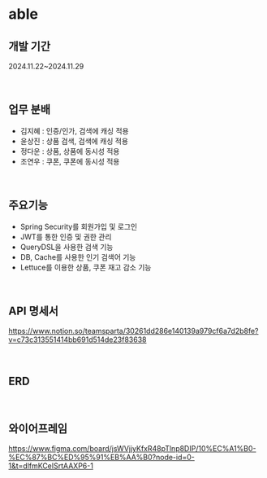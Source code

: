 # able

## 개발 기간
2024.11.22~2024.11.29

<br>

## 업무 분배
- 김지혜 : 인증/인가, 검색에 캐싱 적용
- 윤상진 : 상품 검색, 검색에 캐싱 적용
- 정다운 : 상품, 상품에 동시성 적용
- 조연우 : 쿠폰, 쿠폰에 동시성 적용

<br>

## 주요기능
- Spring Security를 회원가입 및 로그인
- JWT를 통한 인증 및 권한 관리
- QueryDSL을 사용한 검색 기능
- DB, Cache를 사용한 인기 검색어 기능
- Lettuce를 이용한 상품, 쿠폰 재고 감소 기능

<br>

## API 명세서
https://www.notion.so/teamsparta/30261dd286e140139a979cf6a7d2b8fe?v=c73c313551414bb691d514de23f83638

<br>

## ERD


<br>


## 와이어프레임
https://www.figma.com/board/jsWVjjyKfxR48pTlnp8DIP/10%EC%A1%B0-%EC%87%BC%ED%95%91%EB%AA%B0?node-id=0-1&t=dlfmKCeISrtAAXP6-1
